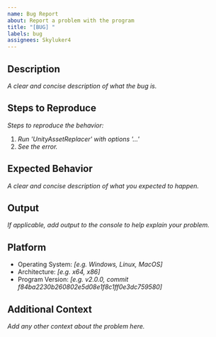 ```yaml
---
name: Bug Report
about: Report a problem with the program
title: "[BUG] "
labels: bug
assignees: Skyluker4
---
```


## Description

_A clear and concise description of what the bug is._

## Steps to Reproduce

_Steps to reproduce the behavior:_

1. _Run 'UnityAssetReplacer' with options '...'_
2. _See the error._

## Expected Behavior

_A clear and concise description of what you expected to happen._

## Output

_If applicable, add output to the console to help explain your problem._

## Platform

- Operating System: _[e.g. Windows, Linux, MacOS]_
- Architecture: _[e.g. x64, x86]_
- Program Version: _[e.g. v2.0.0, commit f84ba2230b260802e5d08e1f8c1ff0e3dc759580]_

## Additional Context

_Add any other context about the problem here._

